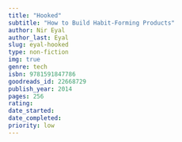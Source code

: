 ```yaml
---
title: "Hooked"
subtitle: "How to Build Habit-Forming Products"
author: Nir Eyal
author_last: Eyal
slug: eyal-hooked
type: non-fiction
img: true
genre: tech
isbn: 9781591847786
goodreads_id: 22668729
publish_year: 2014
pages: 256
rating: 
date_started:
date_completed:
priority: low
---
```

